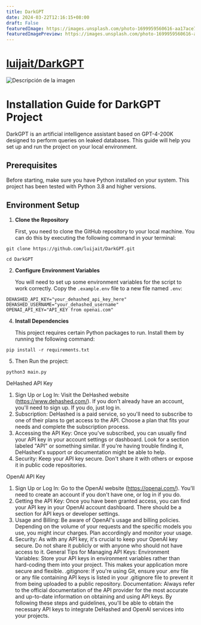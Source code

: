 ```yaml
---
title: DarkGPT
date: 2024-03-22T12:16:15+08:00
draft: False
featuredImage: https://images.unsplash.com/photo-1699959560616-aa17ace76879?ixid=M3w0NjAwMjJ8MHwxfHJhbmRvbXx8fHx8fHx8fDE3MTEwODA4Nzh8&ixlib=rb-4.0.3
featuredImagePreview: https://images.unsplash.com/photo-1699959560616-aa17ace76879?ixid=M3w0NjAwMjJ8MHwxfHJhbmRvbXx8fHx8fHx8fDE3MTEwODA4Nzh8&ixlib=rb-4.0.3
---
```


# [luijait/DarkGPT](https://github.com/luijait/DarkGPT)

![Descripción de la imagen](https://i.imgur.com/bYW6pai.jpg)
# Installation Guide for DarkGPT Project

DarkGPT is an artificial intelligence assistant based on GPT-4-200K designed to perform queries on leaked databases. This guide will help you set up and run the project on your local environment.

## Prerequisites

Before starting, make sure you have Python installed on your system. This project has been tested with Python 3.8 and higher versions.

## Environment Setup

1. **Clone the Repository**

   First, you need to clone the GitHub repository to your local machine. You can do this by executing the following command in your terminal:

```shell
git clone https://github.com/luijait/DarkGPT.git
```
```shell
cd DarkGPT
```

2. **Configure Environment Variables**

   You will need to set up some environment variables for the script to work correctly. Copy the `.example.env` file to a new file named `.env`:

```env
DEHASHED_API_KEY="your_dehashed_api_key_here"
DEHASHED_USERNAME="your_dehashed_username"
OPENAI_API_KEY="API_KEY from openai.com"
```
4. **Install Dependencies**

   This project requires certain Python packages to run. Install them by running the following command:

```shell
pip install -r requirements.txt
```
5. Then Run the project:
```shell
python3 main.py
```
DeHashed API Key
1. Sign Up or Log In: Visit the DeHashed website (https://www.dehashed.com/). If you don't already have an account, you'll need to sign up. If you do, just log in.
2. Subscription: DeHashed is a paid service, so you'll need to subscribe to one of their plans to get access to the API. Choose a plan that fits your needs and complete the subscription process.
3. Accessing the API Key: Once you've subscribed, you can usually find your API key in your account settings or dashboard. Look for a section labeled "API" or something similar. If you're having trouble finding it, DeHashed's support or documentation might be able to help.
4. Security: Keep your API key secure. Don't share it with others or expose it in public code repositories.

   
OpenAI API Key
1. Sign Up or Log In: Go to the OpenAI website (https://openai.com/). You'll need to create an account if you don't have one, or log in if you do.
3. Getting the API Key: Once you have been granted access, you can find your API key in your OpenAI account dashboard. There should be a section for API keys or developer settings.
4. Usage and Billing: Be aware of OpenAI's usage and billing policies. Depending on the volume of your requests and the specific models you use, you might incur charges. Plan accordingly and monitor your usage.
5. Security: As with any API key, it's crucial to keep your OpenAI key secure. Do not share it publicly or with anyone who should not have access to it.
General Tips for Managing API Keys:
Environment Variables: Store your API keys in environment variables rather than hard-coding them into your project. This makes your application more secure and flexible.
.gitignore: If you're using Git, ensure your .env file or any file containing API keys is listed in your .gitignore file to prevent it from being uploaded to a public repository.
Documentation: Always refer to the official documentation of the API provider for the most accurate and up-to-date information on obtaining and using API keys.
By following these steps and guidelines, you'll be able to obtain the necessary API keys to integrate DeHashed and OpenAI services into your projects.
